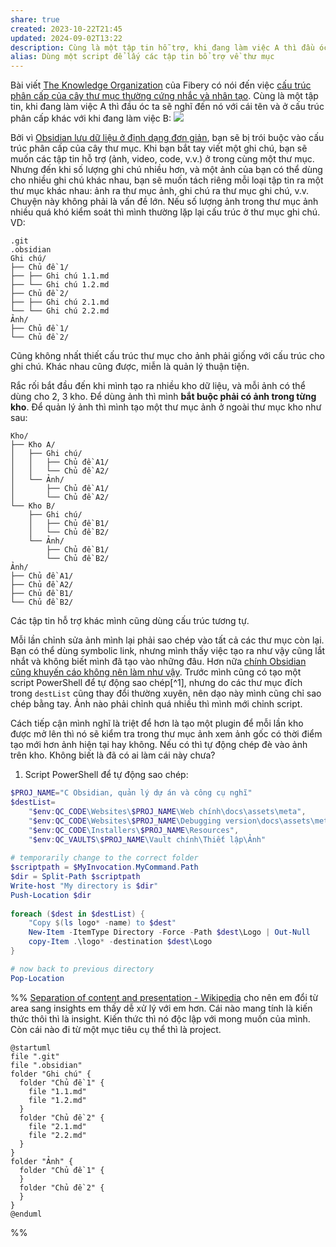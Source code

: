 ```yaml
---
share: true
created: 2023-10-22T21:45
updated: 2024-09-02T13:22
description: Cùng là một tập tin hỗ trợ, khi đang làm việc A thì đầu óc ta sẽ nghĩ đến nó với cái tên và ở cấu trúc phân cấp khác với khi đang làm việc B. Ngoài ra khi quản lý các tập tin như vậy thì muốn tách chúng ra ngoài kho và để riêng vào một thư mục, trong khi lúc cần dùng thì lại cần để vào trong kho. Nên xử lý việc này thế nào?
alias: Dùng một script để lấy các tập tin bổ trợ về thư mục
---
```

Bài viết [The Knowledge Organization](https://fibery.io/blog/gems/the-knowledge-organization/) của Fibery có nói đến việc [cấu trúc phân cấp của cây thư mục thường cứng nhắc và nhân tạo](../../../%E2%9A%A1Hi%E1%BB%83u%20bi%E1%BA%BFt%20s%C3%A2u/C%C3%B4ng%20ngh%E1%BB%87%20th%C3%B4ng%20tin/H%E1%BB%87%20th%E1%BB%91ng%20th%C3%B4ng%20tin/C%E1%BA%A5u%20tr%C3%BAc/C%E1%BA%A5u%20tr%C3%BAc%20ph%C3%A2n%20c%E1%BA%A5p%20th%C6%B0%E1%BB%9Dng%20c%E1%BB%A9ng%20nh%E1%BA%AFc%20v%C3%A0%20nh%C3%A2n%20t%E1%BA%A1o.md). Cùng là một tập tin, khi đang làm việc A thì đầu óc ta sẽ nghĩ đến nó với cái tên và ở cấu trúc phân cấp khác với khi đang làm việc B:
![](https://fibery.io/blog/static/7bae05409fa1f5c4550c798c2725fe3a/573d3/competing-hierarchies.png) 

Bởi vì [Obsidian lưu dữ liệu ở định dạng đơn giản](../../../%E2%9A%94%EF%B8%8F%20H%C6%B0%E1%BB%9Bng%20d%E1%BA%ABn%20Obsidian%20v%C3%A0%20Git/%F0%9F%92%8E%20Gi%E1%BB%9Bi%20thi%E1%BB%87u%20v%E1%BB%81%20Obsidian/M%C3%B4%20t%E1%BA%A3%20v%E1%BB%81%20Obsidian/Obsidian%20l%C6%B0u%20d%E1%BB%AF%20li%E1%BB%87u%20%E1%BB%9F%20%C4%91%E1%BB%8Bnh%20d%E1%BA%A1ng%20%C4%91%C6%A1n%20gi%E1%BA%A3n.md), bạn sẽ bị trói buộc vào cấu trúc phân cấp của cây thư mục. Khi bạn bắt tay viết một ghi chú, bạn sẽ muốn các tập tin hỗ trợ (ảnh, video, code, v.v.) ở trong cùng một thư mục. Nhưng đến khi số lượng ghi chú nhiều hơn, và một ảnh của bạn có thể dùng cho nhiều ghi chú khác nhau, bạn sẽ muốn tách riêng mỗi loại tập tin ra một thư mục khác nhau: ảnh ra thư mục ảnh, ghi chú ra thư mục ghi chú, v.v. Chuyện này không phải là vấn đề lớn. Nếu số lượng ảnh trong thư mục ảnh nhiều quá khó kiểm soát thì mình thường lặp lại cấu trúc ở thư mục ghi chú. VD:
```
.git
.obsidian
Ghi chú/
├── Chủ đề 1/
├── ├── Ghi chú 1.1.md
├── └── Ghi chú 1.2.md
├── Chủ đề 2/
├── ├── Ghi chú 2.1.md
└── └── Ghi chú 2.2.md
Ảnh/
├── Chủ đề 1/
└── Chủ đề 2/
```

Cũng không nhất thiết cấu trúc thư mục cho ảnh phải giống với cấu trúc cho ghi chú. Khác nhau cũng được, miễn là quản lý thuận tiện.

Rắc rối bắt đầu đến khi mình tạo ra nhiều kho dữ liệu, và mỗi ảnh có thể dùng cho 2, 3 kho. Để dùng ảnh thì mình **bắt buộc phải có ảnh trong từng kho**. Để quản lý ảnh thì mình tạo một thư mục ảnh ở ngoài thư mục kho như sau:
```
Kho/
├── Kho A/
│   ├── Ghi chú/
│   │   ├── Chủ đề A1/
│   │   └── Chủ đề A2/
│   └── Ảnh/
│       ├── Chủ đề A1/
│       └── Chủ đề A2/
└── Kho B/
    ├── Ghi chú/
    │   ├── Chủ đề B1/
    │   └── Chủ đề B2/
    └── Ảnh/
        ├── Chủ đề B1/
        └── Chủ đề B2/
Ảnh/
├── Chủ đề A1/
├── Chủ đề A2/
├── Chủ đề B1/
└── Chủ đề B2/
```

Các tập tin hỗ trợ khác mình cũng dùng cấu trúc tương tự.

Mỗi lần chỉnh sửa ảnh mình lại phải sao chép vào tất cả các thư mục còn lại. Bạn có thể dùng symbolic link, nhưng mình thấy việc tạo ra như vậy cũng lắt nhắt và không biết mình đã tạo vào những đâu. Hơn nữa [chính Obsidian cũng khuyến cáo không nên làm như vậy](https://help.obsidian.md/Files+and+folders/Symbolic+links+and+junctions "Symbolic links and junctions - Obsidian Help"). Trước mình cũng có tạo một script PowerShell để tự động sao chép[^1], nhưng do các thư mục đích trong `destList` cũng thay đổi thường xuyên, nên dạo này mình cũng chỉ sao chép bằng tay. Ảnh nào phải chỉnh quá nhiều thì mình mới chỉnh script. 

Cách tiếp cận mình nghĩ là triệt để hơn là tạo một plugin để mỗi lần kho được mở lên thì nó sẽ kiểm tra trong thư mục ảnh xem ảnh gốc có thời điểm tạo mới hơn ảnh hiện tại hay không. Nếu có thì tự động chép đè vào ảnh trên kho. Không biết là đã có ai làm cái này chưa?

1. Script PowerShell để tự động sao chép:

```PowerShell
$PROJ_NAME="C Obsidian, quản lý dự án và công cụ nghĩ" 
$destList=
    "$env:QC_CODE\Websites\$PROJ_NAME\Web chính\docs\assets\meta",
    "$env:QC_CODE\Websites\$PROJ_NAME\Debugging version\docs\assets\meta",
    "$env:QC_CODE\Installers\$PROJ_NAME\Resources",
    "$env:QC_VAULTS\$PROJ_NAME\Vault chính\Thiết lập\Ảnh"
    
# temporarily change to the correct folder
$scriptpath = $MyInvocation.MyCommand.Path
$dir = Split-Path $scriptpath
Write-host "My directory is $dir"
Push-Location $dir
    
foreach ($dest in $destList) {
    "Copy $(ls logo* -name) to $dest" 
    New-Item -ItemType Directory -Force -Path $dest\Logo | Out-Null
    copy-Item .\logo* -destination $dest\Logo
}

# now back to previous directory
Pop-Location
```

%% 
[Separation of content and presentation - Wikipedia](https://en.wikipedia.org/wiki/Separation_of_content_and_presentation)
cho nên em đổi từ area sang insights em thấy dễ xử lý với em hơn. Cái nào mang tính là kiến thức thôi thì là insight. Kiến thức thì nó độc lập với mong muốn của mình. Còn cái nào đi từ một mục tiêu cụ thể thì là project.
```plantuml
@startuml
file ".git" 
file ".obsidian" 
folder "Ghi chú" {
  folder "Chủ đề 1" {
    file "1.1.md" 
    file "1.2.md" 
  }
  folder "Chủ đề 2" {
    file "2.1.md" 
    file "2.2.md"     
  }
}
folder "Ảnh" {
  folder "Chủ đề 1" {
  }
  folder "Chủ đề 2" {
  }
}
@enduml
```
%%
